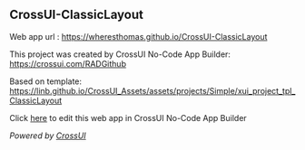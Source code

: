 ## CrossUI-ClassicLayout
Web app url : https://wheresthomas.github.io/CrossUI-ClassicLayout

This project was created by CrossUI No-Code App Builder: https://crossui.com/RADGithub

Based on template: https://linb.github.io/CrossUI_Assets/assets/projects/Simple/xui_project_tpl_ClassicLayout

Click [here](https://crossui.com/RADGithub/#!from=github&owner=wheresthomas&repo=CrossUI-ClassicLayout) to edit this web app in CrossUI No-Code App Builder

<i>Powered by [CrossUI](https://crossui.com)</i>
